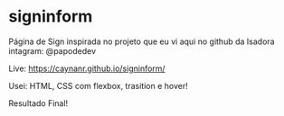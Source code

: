# signinform
Página de Sign inspirada no projeto que eu vi aqui no github da Isadora intagram: @papodedev

Live: https://caynanr.github.io/signinform/

Usei: HTML, CSS com flexbox, trasition e hover!

Resultado Final!
